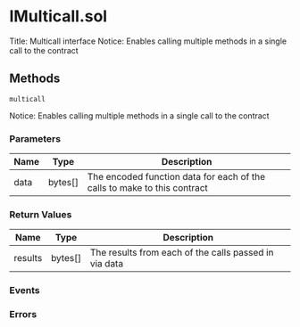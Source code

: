 
# IMulticall.sol
Title: Multicall interface
Notice: Enables calling multiple methods in a single call to the contract

## Methods
```solidity
multicall
```
Notice: Enables calling multiple methods in a single call to the contract

### Parameters
| Name | Type | Description |
|---|---|---|
| data | bytes[] | The encoded function data for each of the calls to make to this contract |


### Return Values
| Name | Type | Description |
|---|---|---|
| results | bytes[] | The results from each of the calls passed in via data |


### Events

### Errors

